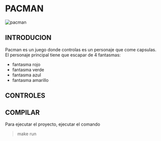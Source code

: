 # PACMAN
![pacman](https://static.bandainamcoent.eu/high/pac-man/brand-setup/pac_thumb_brand_624x468_4b.jpg)


## INTRODUCION
Pacman es un juego donde controlas es un personaje que come capsulas.
El personaje principal tiene que escapar de 4 fantasmas: 


- fantasma rojo 
- fantasma verde
- fantasma azul
- fantasma amarillo 

## CONTROLES

## COMPILAR
Para ejecutar el proyecto, ejecutar el comando 
>make run